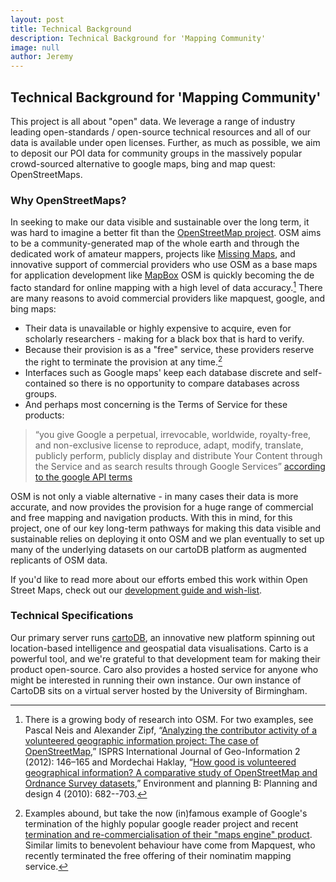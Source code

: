 ```yaml
---
layout: post
title: Technical Background
description: Technical Background for 'Mapping Community'
image: null
author: Jeremy
---
```


## Technical Background for 'Mapping Community'

This project is all about "open" data. We leverage a range of industry leading open-standards / open-source technical resources and all of our data is available under open licenses. Further, as much as possible, we aim to deposit our POI data for community groups in the massively popular crowd-sourced alternative to google maps, bing and map quest:  OpenStreetMaps.

### Why OpenStreetMaps?

In seeking to make our data visible and sustainable over the long term, it was hard to imagine a better fit than the [OpenStreetMap project](http://www.openstreetmap.org/about). OSM aims to be a community-generated map of the whole earth and through the dedicated work of amateur mappers, projects like [Missing Maps](http://www.missingmaps.org/), and innovative support of commercial providers who use OSM as a base maps for application development like [MapBox](https://www.mapbox.com) OSM is quickly becoming the de facto standard for online mapping with a high level of data accuracy.[^171161631] There are many reasons to avoid commercial providers like mapquest, google, and bing maps: 

- Their data is unavailable or highly expensive to acquire, even for scholarly researchers - making for a black box that is hard to verify. 
- Because their provision is as a "free" service, these providers reserve the right to terminate the provision at any time.[^171161633] 
- Interfaces such as Google maps' keep each database discrete and self-contained so there is no opportunity to compare databases across groups.
- And perhaps most concerning is the Terms of Service for these products: 
> “you give Google a perpetual, irrevocable, worldwide, royalty-free, and non-exclusive license to reproduce, adapt, modify, translate, publicly perform, publicly display and distribute Your Content through the Service and as search results through Google Services” [according to the google API terms](https://developers.google.com/maps/terms?csw=1)

OSM is not only a viable alternative - in many cases their data is more accurate, and now provides the provision for a huge range of commercial and free mapping and navigation products. With this in mind, for this project, one of our key long-term pathways for making this data visible and sustainable relies on deploying it onto OSM and we plan eventually to set up many of the underlying datasets on our cartoDB platform as augmented replicants of OSM data.

If you'd like to read more about our efforts embed this work within Open Street Maps, check out our [development guide and wish-list](http://mapping.community/2017-01-01-osm-dev-guide.html).

### Technical Specifications ###

Our primary server runs [cartoDB](https://github.com/CartoDB/cartodb), an innovative new platform spinning out location-based intelligence and geospatial data visualisations. Carto is a powerful tool, and we're grateful to that development team for making their product open-source. Caro also provides a hosted service for anyone who might be interested in running their own instance. Our own instance of CartoDB sits on a virtual server hosted by the University of Birmingham.

[^171161631]: There is a growing body of research into OSM. For two examples, see Pascal Neis and Alexander Zipf, “[Analyzing the contributor activity of a volunteered geographic information project: The case of OpenStreetMap](http://www.mdpi.com/2220-9964/1/2/146),” ISPRS International Journal of Geo-Information 2 (2012): 146–165 and Mordechai Haklay, “[How good is volunteered geographical information? A comparative study of OpenStreetMap and Ordnance Survey datasets](http://journals.sagepub.com/doi/abs/10.1068/b35097),” Environment and planning B: Planning and design 4 (2010): 682--703.

[^171161633]: Examples abound, but take the now (in)famous example of Google's termination of the highly popular google reader project and recent [termination and re-commercialisation of their "maps engine" product](https://mapsengine.google.com/about/index.html). Similar limits to benevolent behaviour have come from Mapquest, who recently terminated the free offering of their nominatim mapping service.